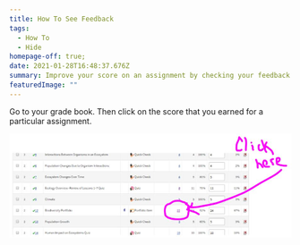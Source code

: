 ```yaml
---
title: How To See Feedback
tags:
  - How To
  - Hide
homepage-off: true;
date: 2021-01-28T16:48:37.676Z
summary: Improve your score on an assignment by checking your feedback.
featuredImage: ""
---
```

Go to your grade book. Then click on the score that you earned for a particular assignment.

![How to see feedback](/static/img/how-to-see-feedback.jpg)